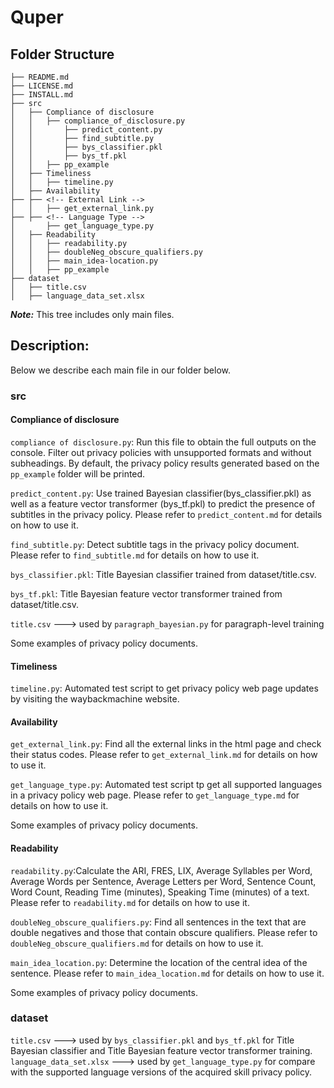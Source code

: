 # Quper

## Folder Structure

```
├── README.md
├── LICENSE.md
├── INSTALL.md
├── src
│   ├── Compliance of disclosure
│   │	├── compliance_of_disclosure.py
│   │       ├── predict_content.py
│   │       ├── find_subtitle.py
│   │       ├── bys_classifier.pkl
│   │       ├── bys_tf.pkl
│   │	├── pp_example
│   ├── Timeliness
│   │	├── timeline.py
│   ├── Availability
├── ├── <!-- External Link -->
│   │   ├── get_external_link.py
├── ├── <!-- Language Type -->
│       ├── get_language_type.py
│   ├── Readability
│   │	├── readability.py
│   │	├── doubleNeg_obscure_qualifiers.py
│   │	├── main_idea-location.py
│   │	├── pp_example
├── dataset
│   ├── title.csv
│   ├── language_data_set.xlsx

```

**_Note:_** This tree includes only main files.

## Description:

Below we describe each main file in our folder below.

### src

#### Compliance of disclosure

`compliance of disclosure.py`: Run this file to obtain the full outputs on the console. Filter out privacy policies with unsupported formats and without subheadings. By default, the privacy policy results generated based on the `pp_example` folder will be printed.

`predict_content.py`: Use trained Bayesian classifier(bys_classifier.pkl) as well as a feature vector transformer (bys_tf.pkl) to predict the presence of subtitles in the privacy policy. Please refer to `predict_content.md` for details on how to use it.

`find_subtitle.py`: Detect subtitle tags in the privacy policy document. Please refer to `find_subtitle.md` for details on how to use it.

`bys_classifier.pkl`: Title Bayesian classifier trained from dataset/title.csv.

`bys_tf.pkl`: Title Bayesian feature vector transformer trained from dataset/title.csv.

<!-- csv file description -->

`title.csv` ---> used by `paragraph_bayesian.py` for paragraph-level training

<!-- pp_example -->

Some examples of privacy policy documents.

#### Timeliness

`timeline.py`: Automated test script to get privacy policy web page updates by visiting the waybackmachine website.

#### Availability

`get_external_link.py`: Find all the external links in the html page and check their status codes. Please refer to `get_external_link.md` for details on how to use it.

`get_language_type.py`: Automated test script tp get all supported languages in a privacy policy web page. Please refer to `get_language_type.md` for details on how to use it.

<!-- pp_example -->

Some examples of privacy policy documents.

#### Readability

`readability.py`:Calculate the ARI, FRES, LIX, Average Syllables per Word, Average Words per Sentence, Average Letters per Word, Sentence Count, Word Count, Reading Time (minutes), Speaking Time (minutes) of a text. Please refer to `readability.md` for details on how to use it.

`doubleNeg_obscure_qualifiers.py`: Find all sentences in the text that are double negatives and those that contain obscure qualifiers. Please refer to `doubleNeg_obscure_qualifiers.md` for details on how to use it.

`main_idea_location.py`: Determine the location of the central idea of the sentence. Please refer to `main_idea_location.md` for details on how to use it.

<!-- pp_example -->

Some examples of privacy policy documents.

### dataset

`title.csv` ---> used by `bys_classifier.pkl` and `bys_tf.pkl` for Title Bayesian classifier and Title Bayesian feature vector transformer training.
`language_data_set.xlsx` ---> used by `get_language_type.py` for compare with the supported language versions of the acquired skill privacy policy.
